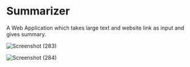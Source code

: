 # Summarizer

A Web Application which takes large text and website link as input and gives summary.


![Screenshot (283)](https://user-images.githubusercontent.com/72124647/174451723-b28b92c8-34ee-4fd9-b21e-7aa0f36cb10b.png)


![Screenshot (284)](https://user-images.githubusercontent.com/72124647/174451736-850ffd97-3ed5-469f-bbcf-fe0ed5d3c163.png)

